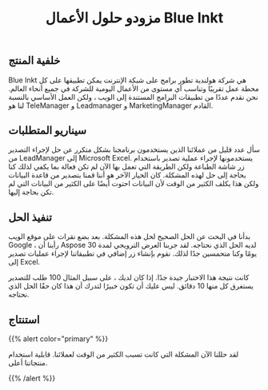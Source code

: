 ﻿---
title: مزودو حلول الأعمال Blue Inkt
type: docs
weight: 20
url: /ar/net/blue-inkt-business-solutions-providers/
---
## **خلفية المنتج**
Blue Inkt هي شركة هولندية تطور برامج على شبكة الإنترنت يمكن تطبيقها على كل محطة عمل تقريبًا وتناسب أي مستوى من الأعمال اليومية للشركة في جميع أنحاء العالم. نحن نقدم عددًا من تطبيقات البرامج المستندة إلى الويب ، ولكن العمل الأساسي بالنسبة لنا هو TeleManager و Leadmanager و MarketingManager القادم.
## **سيناريو المتطلبات**
سأل عدد قليل من عملائنا الذين يستخدمون برنامجنا بشكل متكرر عن حل لإجراء التصدير من LeadManager إلى Microsoft Excel. يستخدمونها لإجراء عملية تصدير باستخدام زر شاشة الطباعة ولكن الطريقة التي تعمل بها الآن لم تكن فعالة بما يكفي لذلك كنا بحاجة إلى حل لهذه المشكلة. كان الخيار الآخر هو أننا قمنا بتصدير من قاعدة البيانات ولكن هذا يكلف الكثير من الوقت لأن البيانات احتوت أيضًا على الكثير من البيانات التي لم تكن بحاجة إليها.
## **تنفيذ الحل**
بدأنا في البحث عن الحل الصحيح لحل هذه المشكلة. بعد بضع نقرات على موقع الويب Google ، رأينا أن Aspose لديه الحل الذي نحتاجه. لقد جربنا العرض الترويجي لمدة 30 يومًا وكنا متحمسين جدًا لذلك. نقوم بإنشاء زر إضافي في تطبيقاتنا لإجراء عمليات تصدير إلى Excel.

كانت نتيجة هذا الاختبار جيدة جدًا. إذا كان لديك ، على سبيل المثال 100 طلب للتصدير يستغرق كل منها 10 دقائق. ليس عليك أن تكون خبيرًا لتدرك أن هذا كان حقًا الحل الذي نحتاجه.
## **استنتاج**
{{% alert color="primary" %}} 

 لقد حللنا الآن المشكلة التي كانت تسبب الكثير من الوقت لعملائنا. قابلية استخدام منتجاتنا أعلى.

{{% /alert %}}
